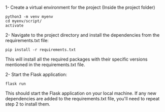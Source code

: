1- Create a virtual environment for the project (Inside the project folder)

    python3 -m venv myenv
    cd myenv/script/
    activate

2- Navigate to the project directory and install the dependencies from the requirements.txt file:

    pip install -r requirements.txt

This will install all the required packages with their specific versions mentioned in the requirements.txt file.

2- Start the Flask application:

    flask run

This should start the Flask application on your local machine.
If any new dependencies are added to the requirements.txt file, you'll need to repeat step 2 to install them.
